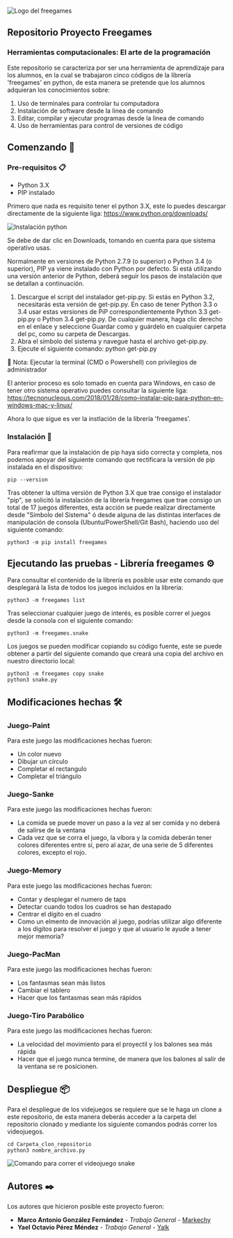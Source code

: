 ![Logo del freegames](https://pypi.org/static/images/logo-small.2a411bc6.svg) 
## Repositorio Proyecto Freegames
### Herramientas computacionales: El arte de la programación 

Este repositorio se caracteriza por ser una herramienta de aprendizaje para los alumnos, en la cual se trabajaron cinco códigos de la librería 'freegames' en python, 
de esta manera se pretende que los alumnos adquieran los conocimientos sobre: 

<ol>
<li>Uso de terminales para controlar tu computadora</li>
<li>Instalación de software desde la linea de comando</li>
<li>Editar, compilar y ejecutar programas desde la linea de comando</li>
<li>Uso de herramientas para control de versiones de código</li>
</ol>

## Comenzando 🚀
### Pre-requisitos 📋
<ul>
<li>Python 3.X</li>
<li>PIP instalado</li>
</ul>

Primero que nada es requisito tener el python 3.X, este lo puedes descargar directamente de la siguiente liga: https://www.python.org/downloads/

![Instalación python](https://github.com/Perez-Mendez-Yael0804/JueguitosPy/assets/72780700/7a1dd23f-2cf3-470d-98c8-671a6ccfbdb3)

Se debe de dar clic en Downloads, tomando en cuenta para que sistema operativo usas.

Normalmente en versiones de Python 2.7.9 (o superior) o Python 3.4 (o superior), PIP ya viene instalado con Python por defecto. Si está utilizando una versión anterior de Python, deberá seguir los pasos de instalación que se detallan a continuación.

<ol>
<li>Descargue el script del instalador get-pip.py. Si estás en Python 3.2, necesitarás esta versión de get-pip.py. En caso de tener Python 3.3 o 3.4 usar estas versiones de PiP correspondientemente Python 3.3 get-pip.py o Python 3.4 get-pip.py. De cualquier manera, haga clic derecho en el enlace y seleccione Guardar como y guárdelo en cualquier carpeta del pc, como su carpeta de Descargas.</li>
<li>Abra el símbolo del sistema y navegue hasta el archivo get-pip.py.</li>
<li>Ejecute el siguiente comando: python get-pip.py</li>
</ol>

📝 Nota: Ejecutar la terminal (CMD o Powershell) con privilegios de administrador
  
El anterior proceso es solo tomado en cuenta para Windows, en caso de tener otro sistema operativo puedes consultar la siguiente liga: https://tecnonucleous.com/2018/01/28/como-instalar-pip-para-python-en-windows-mac-y-linux/

Ahora lo que sigue es ver la instlación de la librería 'freegames'.

### Instalación 🔧

Para reafirmar que la instalación de pip haya sido correcta y completa, nos podemos apoyar del siguiente comando que rectificara la versión de pip instalada en el dispositivo:

```
pip --version
```

Tras obtener la ultima versión de Python 3.X que trae consigo el instalador "pip", se solicitó la instalación de la librería freegames que trae consigo un total de 17 juegos diferentes, esta acción se puede realizar directamente desde "Símbolo del Sistema" ó desde alguna de las distintas interfaces de manipulación de consola (Ubuntu/PowerShell/Git Bash), haciendo uso del siguiente comando:

```
python3 -m pip install freegames
```

## Ejecutando las pruebas - Librería freegames ⚙️

Para consultar el contenido de la librería es posible usar este comando que desplegará la lista de todos los juegos incluidos en la librería:
```
python3 -m freegames list
```
Tras seleccionar cualquier juego de interés, es posible correr el juegos desde la consola con el siguiente comando:
```
python3 -m freegames.snake
```
Los juegos se pueden modificar copiando su código fuente, este se puede obtener a partir del siguiente comando que creará una copia del archivo en nuestro directorio local:
```
python3 -m freegames copy snake
python3 snake.py
```

## Modificaciones hechas 🛠️
### Juego-Paint 
Para este juego las modificaciones hechas fueron:
<ul>
<li>Un color nuevo</li>
<li>Dibujar un círculo</li>
<li>Completar el rectangulo</li>
<li>Completar el triángulo</li>
</ul>

### Juego-Sanke
Para este juego las modificaciones hechas fueron:
<ul>
<li>La comida se puede mover un paso a la vez al ser comida y  no deberá de salirse de la ventana</li>
<li>Cada vez que se corra el juego, la víbora y la comida deberán tener colores diferentes entre sí, pero al azar, de una serie de 5 diferentes colores, excepto el rojo.</li>
</ul>

### Juego-Memory 
Para este juego las modificaciones hechas fueron:
<ul>
<li>Contar y desplegar el numero de taps</li>
<li>Detectar cuando todos los cuadros se han destapado</li>
<li>Centrar el dígito en el cuadro</li>
<li>Como un elmento de innovación al juego, podrías utilizar algo diferente a los dígitos para resolver el juego y que al usuario le ayude a tener mejor memoria?</li>
</ul>

### Juego-PacMan 
Para este juego las modificaciones hechas fueron:
<ul>
<li>Los fantasmas sean más listos</li>
<li>Cambiar el tablero</li>
<li>Hacer que los fantasmas sean más rápidos</li>
</ul>

### Juego-Tiro Parabólico 
Para este juego las modificaciones hechas fueron:
<ul>
<li>La velocidad del movimiento para el proyectil y los balones sea más rápida</li>
<li>Hacer que el juego nunca termine, de manera que los balones al salir de la ventana se re posicionen.</li>
</ul>

## Despliegue 📦

Para el despliegue de los videjuegos se requiere que se le haga un clone a este repositorio, de esta manera deberás acceder a la carpeta del repositorio clonado y mediante los siguiente comandos podrás correr los videojuegos.

```
cd Carpeta_clon_repositorio
python3 nombre_archivo.py
```

![Comando para correr el videojuego snake](https://github.com/Perez-Mendez-Yael0804/JueguitosPy/assets/72780700/97a28cac-11ab-4ab5-aeee-bf8ca1480cb4)

## Autores ✒️
Los autores que hicieron posible este proyecto fueron:

* **Marco Antonio González Fernández** - *Trabajo General* - [Markechy](https://github.com/Markechy)
* **Yael Octavio Pérez Méndez** - *Trabajo General* - [Yalk](https://github.com/Perez-Mendez-Yael0804)


